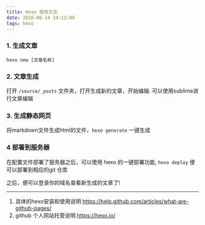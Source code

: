```yaml
---
title: Hexo 使用方法
date: 2016-06-14 14:12:09
tags: hexo
---
```


### 1. 生成文章
`hexo new [文章名称]`

### 2. 文章生成
打开 `/source/_posts` 文件夹，打开生成新的文章，开始编辑. 可以使用sublime进行文章编辑

### 3. 生成静态网页
将markdown文件生成html的文件，`hexo generate` 一键生成

### 4 部署到服务器
在配置文件部署了服务器之后，可以使用 hexo 的一键部署功能, `hexo deploy` 便可以部署到相应的git 仓库

之后，便可以登录你的域名查看新生成的文章了!

----
1. 具体的hexo安装和使用说明 https://help.github.com/articles/what-are-github-pages/
2. github 个人网站托管说明 https://hexo.io/